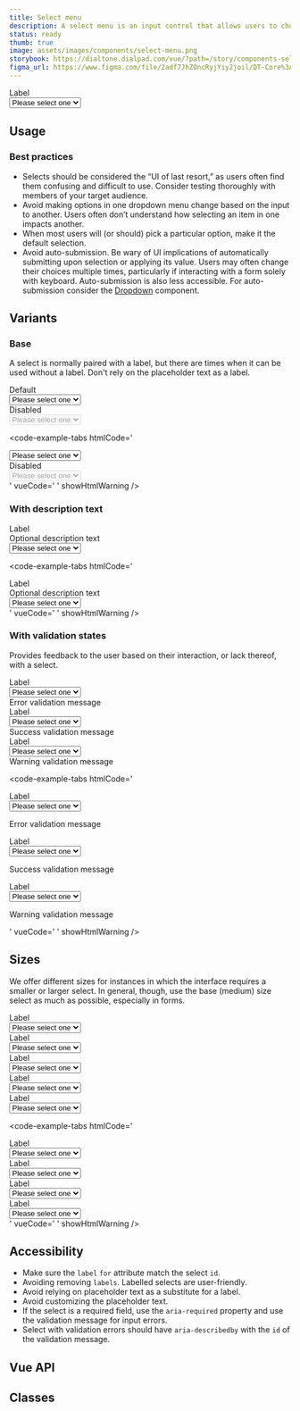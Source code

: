 ```yaml
---
title: Select menu
description: A select menu is an input control that allows users to choose one option from a list.
status: ready
thumb: true
image: assets/images/components/select-menu.png
storybook: https://dialtone.dialpad.com/vue/?path=/story/components-select-menu--default
figma_url: https://www.figma.com/file/2adf7JhZOncRyjYiy2joil/DT-Core%3A-Components-7?node-id=8919%3A21569&viewport=-1857%2C206%2C0.37&t=xHutRjwo1o5zMTgT-11
---
```


<code-well-header>
  <div class="d-w100p">
    <div class="d-label">
      <label for="Dialtone--SelectExample1">Label</label>
    </div>
    <div class="d-select">
      <select class="d-select__input" id="Dialtone--SelectExample1">
        <option value="" selected>Please select one</option>
        <option value="option1">Option 1</option>
        <option value="option2">Option 2</option>
        <option value="option3">Option 3</option>
      </select>
    </div>
  </div>
</code-well-header>

<!-- <component-combinator component-name="DtSelectMenu" /> -->

## Usage

<dialtone-usage>
<template #do>

- Use sparingly — only when a user needs to choose from about seven to 15 possible options, and you have limited space to display the options.
</template>
<template #dont>

- For site navigation.
- If the list of options is very short. Use [Radio](radio.md) instead.
- If the list of options is very long. Let users type the same information into an [Input](input.md) that suggests possible options instead (aka Combobox).
- Avoid using the `multiple` attribute. Users often don’t understand how to select multiple items from the select element (e.g. by holding down a modifier key).
- For selecting an action that takes immediate effect. A `select` is for selecting a choice that is only confirmed by a separate submit action (much like a [Checkbox](checkbox.md)). For immediate actions consider the [Dropdown](dropdown.md) component.
</template>
</dialtone-usage>

### Best practices

- Selects should be considered the “UI of last resort,” as users often find them confusing and difficult to use. Consider testing thoroughly with members of your target audience.
- Avoid making options in one dropdown menu change based on the input to another. Users often don’t understand how selecting an item in one impacts another.
- When most users will (or should) pick a particular option, make it the default selection.
- Avoid auto-submission. Be wary of UI implications of automatically submitting upon selection or applying its value. Users may often change their choices multiple times, particularly if interacting with a form solely with keyboard. Auto-submission is also less accessible. For auto-submission consider the [Dropdown](dropdown.md) component.

## Variants

### Base

A select is normally paired with a label, but there are times when it can be used without a label. Don't rely on the placeholder text as a label.

<code-well-header bgclass="d-bgc-primary">
  <div class="d-stack16 d-w100p">
    <div>
      <div class="d-label">
        <label for="Dialtone--SelectExample1">Default</label>
      </div>
      <div class="d-select">
        <select class="d-select__input" id="Dialtone--SelectExample1">
          <option value="" selected>Please select one</option>
          <option value="option1">Option 1</option>
          <option value="option2">Option 2</option>
          <option value="option3">Option 3</option>
        </select>
      </div>
    </div>
    <div>
      <div class="d-label">
        <label for="Dialtone--SelectExample2">Disabled</label>
      </div>
      <div class="d-select d-select--disabled">
        <select class="d-select__input" id="Dialtone--SelectExample2" disabled>
          <option value="" selected>Please select one</option>
          <option value="option1">Option 1</option>
          <option value="option2">Option 2</option>
          <option value="option3">Option 3</option>
        </select>
      </div>
    </div>
  </div>
</code-well-header>

<code-example-tabs
htmlCode='
<div>
  <label>
    <div class="d-select">
      <select class="d-select__input">
        <option value=""> Please select one </option>
        <option value="1"> Option 1 </option>
        <option value="2"> Option 2 </option>
        <option value="3"> Option 3 </option>
      </select>
    </div>
  </label>
</div>
<div>
  <label>
    <div class="d-label">Disabled</div>
    <div class="d-select d-select--disabled">
      <select disabled="disabled" class="d-select__input">
        <option class="" value=""> Please select one </option>
        <option class="" value="1"> Option 1 </option>
        <option class="" value="2"> Option 2 </option>
        <option class="" value="3"> Option 3 </option>
      </select>
    </div>
  </label>
</div>
'
vueCode='
<dt-select-menu
  :options="[
        { value: ``, label: `Please select one` },
        { value: `1`, label: `Option 1` },
        { value: `2`, label: `Option 2` },
        { value: `3`, label: `Option 3` },
      ]"
  label="Default"
  :value="value"
  @input="onInput"
  @change="onChange"
/>
<dt-select-menu
  :options="[
        { value: ``, label: `Please select one` },
        { value: `1`, label: `Option 1` },
        { value: `2`, label: `Option 2` },
        { value: `3`, label: `Option 3` },
      ]"
  label="Disabled"
  disabled
  :value="value"
  @input="onInput"
  @change="onChange"
/>
'
showHtmlWarning />

### With description text

<code-well-header bgclass="d-bgc-primary">
  <div class="d-w100p">
    <div class="d-label">
      <label for="Dialtone--SelectExample3">Label</label>
    </div>
    <div class="d-description">
        <span>Optional description text</span>
    </div>
    <div class="d-select">
      <select class="d-select__input" id="Dialtone--SelectExample3">
        <option value="" selected>Please select one</option>
        <option value="option1">Option 1</option>
        <option value="option2">Option 2</option>
        <option value="option3">Option 3</option>
      </select>
    </div>
  </div>
</code-well-header>

<code-example-tabs
htmlCode='
<div>
  <label>
    <div aria-details="select-dt0-description" class="d-label">Label</div>
    <div id="select-dt0-description" class="d-description">Optional description text</div>
    <div class="d-select">
      <select class="d-select__input">
        <option class="" value=""> Please select one </option>
        <option class="" value="1"> Option 1 </option>
        <option class="" value="2"> Option 2 </option>
        <option class="" value="3"> Option 3 </option>
      </select>
    </div>
  </label>
</div>
'
vueCode='
<dt-select-menu
  :options="[
        { value: ``, label: `Please select one` },
        { value: `1`, label: `Option 1` },
        { value: `2`, label: `Option 2` },
        { value: `3`, label: `Option 3` },
      ]"
  label="Label"
  description="Optional description text"
  :value="value"
  @input="onInput"
  @change="onChange"
/>
'
showHtmlWarning />

### With validation states

Provides feedback to the user based on their interaction, or lack thereof, with a select.

<code-well-header bgclass="d-bgc-primary">
  <div class="d-stack16 d-w100p">
    <div>
      <div class="d-label">
        <label for="Dialtone--SelectExample4">Label</label>
      </div>
      <div class="d-select">
        <select class="d-select__input d-select__input--error" id="Dialtone--SelectExample4">
          <option value="" selected>Please select one</option>
          <option value="option1">Option 1</option>
          <option value="option2">Option 2</option>
          <option value="option3">Option 3</option>
        </select>
      </div>
      <div class="d-validation-message d-validation-message--error">
        <span>Error validation message</span>
      </div>
    </div>
    <div>
      <div class="d-label">
        <label for="Dialtone--SelectExample5">Label</label>
      </div>
      <div class="d-select">
        <select class="d-select__input d-select__input--success" id="Dialtone--SelectExample5">
          <option value="" selected>Please select one</option>
          <option value="option1">Option 1</option>
          <option value="option2">Option 2</option>
          <option value="option3">Option 3</option>
        </select>
      </div>
      <div class="d-validation-message d-validation-message--success">
        <span>Success validation message</span>
      </div>
    </div>
    <div>
      <div class="d-label">
        <label for="Dialtone--SelectExample6">Label</label>
      </div>
      <div class="d-select">
        <select class="d-select__input d-select__input--warning" id="Dialtone--SelectExample6">
          <option value="" selected>Please select one</option>
          <option value="option1">Option 1</option>
          <option value="option2">Option 2</option>
          <option value="option3">Option 3</option>
        </select>
      </div>
      <div class="d-validation-message d-validation-message--warning">
        <span>Warning validation message</span>
      </div>
    </div>
  </div>
</code-well-header>

<code-example-tabs
htmlCode='
<div>
  <label>
    <div class="d-label">Label</div>
    <div class="d-select">
      <select class="d-select__input d-select__input--error">
        <option class="" value=""> Please select one </option>
        <option class="" value="1"> Option 1 </option>
        <option class="" value="2"> Option 2 </option>
        <option class="" value="3"> Option 3 </option>
      </select>
    </div>
  </label>
  <div class="base-input__messages d-validation-message__container">
    <div role="status" aria-live="polite" class="base-input__message d-validation-message base-input__message--error d-validation-message--error"><p>Error validation message</p></div>
  </div>
</div>
<div>
  <label>
    <div class="d-label">Label</div>
    <div class="d-select">
      <select class="d-select__input d-select__input--success">
        <option class="" value=""> Please select one </option>
        <option class="" value="1"> Option 1 </option>
        <option class="" value="2"> Option 2 </option>
        <option class="" value="3"> Option 3 </option>
      </select>
    </div>
  </label>
  <div class="base-input__messages d-validation-message__container">
    <div role="status" aria-live="polite" class="base-input__message d-validation-message base-input__message--success d-validation-message--success"><p>Success validation message</p></div>
  </div>
</div>
<div>
  <label>
    <div class="d-label">Label</div>
    <div class="d-select">
      <select class="d-select__input d-select__input--warning">
        <option class="" value=""> Please select one </option>
        <option class="" value="1"> Option 1 </option>
        <option class="" value="2"> Option 2 </option>
        <option class="" value="3"> Option 3 </option>
      </select>
    </div>
  </label>
  <div class="base-input__messages d-validation-message__container">
    <div role="status" aria-live="polite" class="base-input__message d-validation-message base-input__message--warning d-validation-message--warning"><p>Warning validation message</p></div>
  </div>
</div>
'
vueCode='
<dt-select-menu
  :options="[
    { value: ``, label: `Please select one` },
    { value: `1`, label: `Option 1` },
    { value: `2`, label: `Option 2` },
    { value: `3`, label: `Option 3` },
  ]"
  :messages="[{ message: `Error validation message`, type: `error` }]"
  label="Label"
  :value="value"
  @input="onInput"
  @change="onChange"
/>
<dt-select-menu
  :options="[
    { value: ``, label: `Please select one` },
    { value: `1`, label: `Option 1` },
    { value: `2`, label: `Option 2` },
    { value: `3`, label: `Option 3` },
  ]"
  :messages="[{ message: `Success validation message`, type: `success` }]"
  label="Label"
  :value="value"
  @input="onInput"
  @change="onChange"
/>
<dt-select-menu
  :options="[
    { value: ``, label: `Please select one` },
    { value: `1`, label: `Option 1` },
    { value: `2`, label: `Option 2` },
    { value: `3`, label: `Option 3` },
  ]"
  :messages="[{ message: `Warning validation message`, type: `warning` }]"
  label="Label"
  :value="value"
  @input="onInput"
  @change="onChange"
/>
'
showHtmlWarning />

## Sizes

We offer different sizes for instances in which the interface requires a smaller or larger select. In general, though, use the base (medium) size select as much as possible, especially in forms.

<code-well-header bgclass="d-bgc-primary">
  <div class="d-stack16 d-w100p">
    <div>
      <div class="d-label d-label--xs">
        <label for="Dialtone--SelectExample7">Label</label>
      </div>
      <div class="d-select d-select--xs">
        <select class="d-select__input" id="Dialtone--SelectExample7">
          <option value="" selected>Please select one</option>
          <option value="option1">Option 1</option>
          <option value="option2">Option 2</option>
          <option value="option3">Option 3</option>
        </select>
      </div>
    </div>
    <div>
      <div class="d-label d-label--sm">
        <label for="Dialtone--SelectExample8">Label</label>
      </div>
      <div class="d-select d-select--sm">
        <select class="d-select__input" id="Dialtone--SelectExample8">
          <option value="" selected>Please select one</option>
          <option value="option1">Option 1</option>
          <option value="option2">Option 2</option>
          <option value="option3">Option 3</option>
        </select>
      </div>
    </div>
    <div>
      <div class="d-label">
        <label for="Dialtone--SelectExample9">Label</label>
      </div>
      <div class="d-select">
        <select class="d-select__input" id="Dialtone--SelectExample9">
          <option value="" selected>Please select one</option>
          <option value="option1">Option 1</option>
          <option value="option2">Option 2</option>
          <option value="option3">Option 3</option>
        </select>
      </div>
    </div>
    <div>
      <div class="d-label d-label--lg">
        <label for="Dialtone--SelectExample10">Label</label>
      </div>
      <div class="d-select d-select--lg">
        <select class="d-select__input" id="Dialtone--SelectExample10">
          <option value="" selected>Please select one</option>
          <option value="option1">Option 1</option>
          <option value="option2">Option 2</option>
          <option value="option3">Option 3</option>
        </select>
      </div>
    </div>
    <div>
      <div class="d-label d-label--xl">
        <label for="Dialtone--SelectExample11">Label</label>
      </div>
      <div class="d-select d-select--xl">
        <select class="d-select__input" id="Dialtone--SelectExample11">
          <option value="" selected>Please select one</option>
          <option value="option1">Option 1</option>
          <option value="option2">Option 2</option>
          <option value="option3">Option 3</option>
        </select>
      </div>
    </div>
  </div>
</code-well-header>

<code-example-tabs
htmlCode='
<div>
  <label>
    <div class="d-label d-label--xs">Label</div>
    <div class="d-select d-select--xs">
      <select class="d-select__input">
        <option class="" value=""> Please select one </option>
        <option class="" value="1"> Option 1 </option>
        <option class="" value="2"> Option 2 </option>
        <option class="" value="3"> Option 3 </option>
      </select>
    </div>
  </label>
</div>
<div>
  <label>
    <div class="d-label d-label--sm">Label</div>
    <div class="d-select d-select--sm">
      <select class="d-select__input">
        <option class="" value=""> Please select one </option>
        <option class="" value="1"> Option 1 </option>
        <option class="" value="2"> Option 2 </option>
        <option class="" value="3"> Option 3 </option>
      </select>
    </div>
  </label>
</div>
<div>
  <label>
    <div class="d-label d-label--lg">Label</div>
    <div class="d-select d-select--lg">
      <select class="d-select__input">
        <option class="" value=""> Please select one </option>
        <option class="" value="1"> Option 1 </option>
        <option class="" value="2"> Option 2 </option>
        <option class="" value="3"> Option 3 </option>
      </select>
    </div>
  </label>
</div>
<div>
  <label>
    <div class="d-label d-label--xl">Label</div>
    <div class="d-select d-select--xl">
      <select class="d-select__input">
        <option class="" value=""> Please select one </option>
        <option class="" value="1"> Option 1 </option>
        <option class="" value="2"> Option 2 </option>
        <option class="" value="3"> Option 3 </option>
      </select>
    </div>
  </label>
</div>
'
vueCode='
<dt-select-menu
  :options="[
    { value: ``, label: `Please select one` },
    { value: `1`, label: `Option 1` },
    { value: `2`, label: `Option 2` },
    { value: `3`, label: `Option 3` },
  ]"
  label="Label"
  size="xs"
  :value="value"
  @input="onInput"
  @change="onChange"
/>
<dt-select-menu
  :options="[
    { value: ``, label: `Please select one` },
    { value: `1`, label: `Option 1` },
    { value: `2`, label: `Option 2` },
    { value: `3`, label: `Option 3` },
  ]"
  label="Label"
  size="sm"
  :value="value"
  @input="onInput"
  @change="onChange"
/>
<dt-select-menu
  :options="[
    { value: ``, label: `Please select one` },
    { value: `1`, label: `Option 1` },
    { value: `2`, label: `Option 2` },
    { value: `3`, label: `Option 3` },
  ]"
  label="Label"
  size="lg"
  :value="value"
  @input="onInput"
  @change="onChange"
/>
<dt-select-menu
  :options="[
    { value: ``, label: `Please select one` },
    { value: `1`, label: `Option 1` },
    { value: `2`, label: `Option 2` },
    { value: `3`, label: `Option 3` },
  ]"
  label="Label"
  size="xl"
  :value="value"
  @input="onInput"
  @change="onChange"
/>
'
showHtmlWarning />

## Accessibility

- Make sure the `label` `for` attribute match the select `id`.
- Avoiding removing `labels`. Labelled selects are user-friendly.
- Avoid relying on placeholder text as a substitute for a label.
- Avoid customizing the placeholder text.
- If the select is a required field, use the `aria-required` property and use the validation message for input errors.
- Select with validation errors should have `aria-describedby` with the `id` of the validation message.

## Vue API

<component-vue-api component-name="selectmenu" />

## Classes

<component-class-table component-name="select" />
